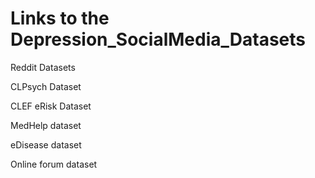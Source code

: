 # Links to the Depression_SocialMedia_Datasets


Reddit Datasets

CLPsych Dataset

CLEF eRisk Dataset

MedHelp dataset

eDisease dataset

Online forum dataset
